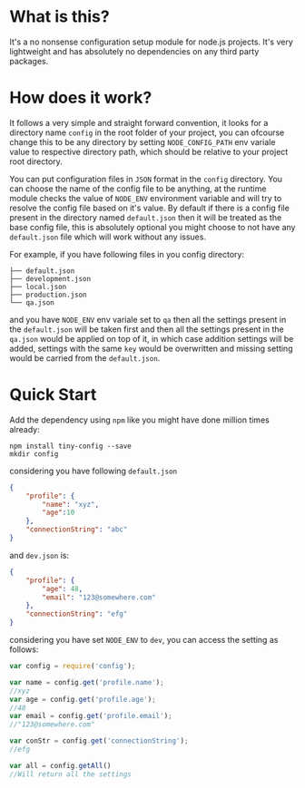 # What is this?

It's a no nonsense configuration setup module for node.js projects. 
It's very lightweight and has absolutely no dependencies on any third party packages.

# How does it work?

It follows a very simple and straight forward convention, it looks for a directory name `config` in the root folder of your project, you can ofcourse change this to be any directory by setting `NODE_CONFIG_PATH` env variale value to respective directory path, which should be relative to your project root directory.

You can put configuration files in `JSON` format in the `config` directory. You can choose the name of the config file to be anything, at the runtime module checks the value of `NODE_ENV` environment variable and will try to resolve the config file based on it's value. By default if there is a config file present in the directory named `default.json` then it will be treated as the base config file, this is absolutely optional you might choose to not have any `default.json` file which will work without any issues.

For example, if you have following files in you config directory:
```.
├── default.json
├── development.json
├── local.json
├── production.json
└── qa.json
```
and you have `NODE_ENV` env variale set to `qa` then all the settings present in the `default.json` will be taken first and then all the settings present in the `qa.json` would be applied on top of it, in which case addition settings will be added, settings with the same `key` would be overwritten and missing setting would be carried from the `default.json`.

# Quick Start

Add the dependency using `npm` like you might have done million times already:

```
npm install tiny-config --save
mkdir config
```

considering you have following `default.json`

```json
{
    "profile": {
        "name": "xyz",
        "age":10
    },
    "connectionString": "abc"
}
```

and `dev.json` is:

```json
{
    "profile": {
        "age": 48,
        "email": "123@somewhere.com"
    },
    "connectionString": "efg"
}
```
considering you have set `NODE_ENV` to `dev`, you can access the setting as follows:

```javascript
var config = require('config');

var name = config.get('profile.name');
//xyz
var age = config.get('profile.age');
//48
var email = config.get('profile.email');
//"123@somewhere.com"

var conStr = config.get('connectionString');
//efg

var all = config.getAll()
//Will return all the settings 
```


